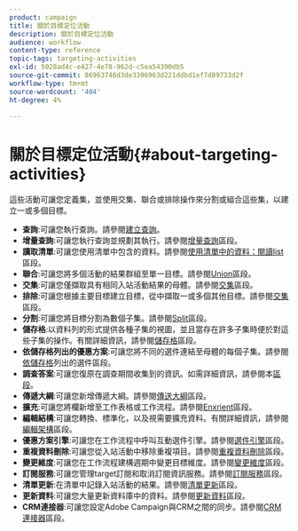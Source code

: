 ```yaml
---
product: campaign
title: 關於目標定位活動
description: 關於目標定位活動
audience: workflow
content-type: reference
topic-tags: targeting-activities
exl-id: 5028ad4c-e427-4e78-962d-c5ea54390db5
source-git-commit: 86963746d3de3396963d221ddbd1ef7d89733d2f
workflow-type: tm+mt
source-wordcount: '404'
ht-degree: 4%

---
```


# 關於目標定位活動{#about-targeting-activities}

這些活動可讓您定義集，並使用交集、聯合或排除操作來分割或組合這些集，以建立一或多個目標。

* **查詢**:可讓您執行查詢。請參閱[建立查詢](../../workflow/using/query.md#creating-a-query)。
* **增量查詢**:可讓您執行查詢並規劃其執行。請參閱[增量查詢](../../workflow/using/incremental-query.md)區段。
* **讀取清單**:可讓您使用清單中包含的資料。請參閱[使用清單中的資料：閱讀list](../../platform/using/import-export-workflows.md#using-data-from-a-list--read-list)區段。
* **聯合**:可讓您將多個活動的結果群組至單一目標。請參閱[Union](../../workflow/using/union.md)區段。
* **交集**:可讓您僅擷取具有相同入站活動結果的母體。請參閱[交集](../../workflow/using/intersection.md)區段。
* **排除**:可讓您根據主要目標建立目標，從中擷取一或多個其他目標。請參閱[交集](../../workflow/using/intersection.md)區段。
* **分割**:可讓您將目標分割為數個子集。請參閱[Split](../../workflow/using/split.md)區段。
* **儲存格**:以資料列的形式提供各種子集的視圖，並且當存在許多子集時便於對這些子集的操作。有關詳細資訊，請參閱[儲存格](../../workflow/using/cells.md)區段。
* **依儲存格列出的優惠方案**:可讓您將不同的選件連結至母體的每個子集。請參閱[依儲存格](../../workflow/using/offers-by-cell.md)列出的選件區段。
* **調查答案**:可讓您復原在調查期間收集到的資訊。如需詳細資訊，請參閱本[區段](../../surveys/using/getting-started-with-surveys.md)。
* **傳遞大綱**:可讓您新增傳遞大綱。請參閱[傳送大綱](../../workflow/using/delivery-outline.md)區段。
* **擴充**:可讓您將欄新增至工作表格或工作流程。請參閱[Enxrient](../../workflow/using/enrichment.md)區段。
* **編輯結構**:可讓您轉換、標準化，以及視需要擴充資料。有關詳細資訊，請參閱[編輯架構](../../workflow/using/edit-schema.md)區段。
* **優惠方案引擎**:可讓您在工作流程中呼叫互動選件引擎。請參閱[選件引擎](../../workflow/using/offer-engine.md)區段。
* **重複資料刪除**:可讓您從入站活動中移除重複項目。請參閱[重複資料刪除](../../workflow/using/deduplication.md)區段。
* **變更維度**:可讓您在工作流程建構週期中變更目標維度。請參閱[變更維度](../../workflow/using/change-dimension.md)區段。
* **訂閱服務**:可讓您管理target訂閱和取消訂閱資訊服務。請參閱[訂閱服務](../../workflow/using/subscription-services.md)區段。
* **清單更新**:在清單中記錄入站活動的結果。請參閱[清單更新](../../workflow/using/list-update.md)區段。
* **更新資料**:可讓您大量更新資料庫中的資料。請參閱[更新資料](../../workflow/using/update-data.md)區段。
* **CRM連接器**:可讓您設定Adobe Campaign與CRM之間的同步。請參閱[CRM連接器](../../workflow/using/crm-connector.md)區段。
